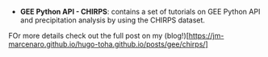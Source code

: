 - **GEE Python API - CHIRPS**: contains a set of tutorials on GEE Python API and precipitation analysis by using the CHIRPS dataset.

FOr more details check out the full post on my (blog!)[https://jm-marcenaro.github.io/hugo-toha.github.io/posts/gee/chirps/]